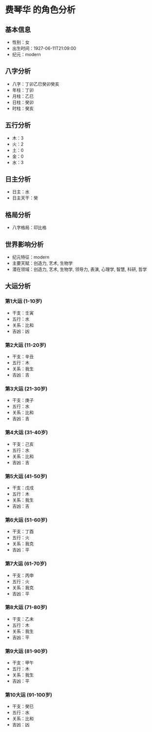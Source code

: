 # 费琴华 的角色分析

## 基本信息
- 性别：女
- 出生时间：1927-06-11T21:09:00
- 纪元：modern

## 八字分析
- 八字：丁卯乙巳癸卯癸亥
- 年柱：丁卯
- 月柱：乙巳
- 日柱：癸卯
- 时柱：癸亥

## 五行分析
- 木：3
- 火：2
- 土：0
- 金：0
- 水：3

## 日主分析
- 日主：水
- 日主天干：癸

## 格局分析
- 八字格局：印比格

## 世界影响分析
- 纪元特征：modern
- 主要天赋：创造力, 艺术, 生物学
- 潜在领域：创造力, 艺术, 生物学, 领导力, 表演, 心理学, 智慧, 科研, 哲学

## 大运分析

### 第1大运 (1-10岁)
- 干支：壬寅
- 五行：水
- 关系：比和
- 吉凶：凶

### 第2大运 (11-20岁)
- 干支：辛丑
- 五行：木
- 关系：我生
- 吉凶：吉

### 第3大运 (21-30岁)
- 干支：庚子
- 五行：水
- 关系：比和
- 吉凶：吉

### 第4大运 (31-40岁)
- 干支：己亥
- 五行：水
- 关系：比和
- 吉凶：吉

### 第5大运 (41-50岁)
- 干支：戊戌
- 五行：木
- 关系：我生
- 吉凶：吉

### 第6大运 (51-60岁)
- 干支：丁酉
- 五行：火
- 关系：我克
- 吉凶：平

### 第7大运 (61-70岁)
- 干支：丙申
- 五行：火
- 关系：我克
- 吉凶：平

### 第8大运 (71-80岁)
- 干支：乙未
- 五行：木
- 关系：我生
- 吉凶：平

### 第9大运 (81-90岁)
- 干支：甲午
- 五行：木
- 关系：我生
- 吉凶：平

### 第10大运 (91-100岁)
- 干支：癸巳
- 五行：水
- 关系：比和
- 吉凶：凶